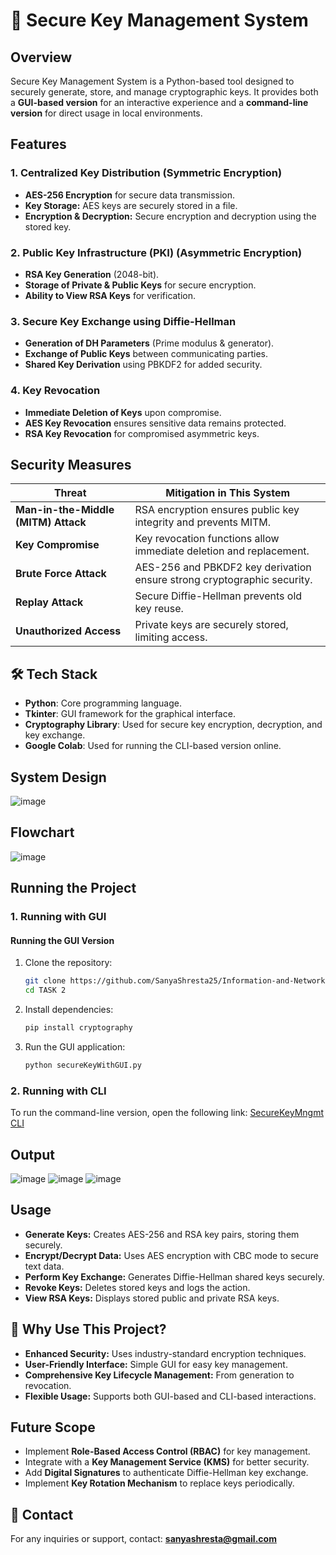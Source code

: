 # 🔐 Secure Key Management System

## Overview
Secure Key Management System is a Python-based tool designed to securely generate, store, and manage cryptographic keys. It provides both a **GUI-based version** for an interactive experience and a **command-line version** for direct usage in local environments.

## Features
### 1. Centralized Key Distribution (Symmetric Encryption)
- **AES-256 Encryption** for secure data transmission.
- **Key Storage:** AES keys are securely stored in a file.
- **Encryption & Decryption:** Secure encryption and decryption using the stored key.

### 2. Public Key Infrastructure (PKI) (Asymmetric Encryption)
- **RSA Key Generation** (2048-bit).
- **Storage of Private & Public Keys** for secure encryption.
- **Ability to View RSA Keys** for verification.

### 3. Secure Key Exchange using Diffie-Hellman
- **Generation of DH Parameters** (Prime modulus & generator).
- **Exchange of Public Keys** between communicating parties.
- **Shared Key Derivation** using PBKDF2 for added security.

### 4. Key Revocation
- **Immediate Deletion of Keys** upon compromise.
- **AES Key Revocation** ensures sensitive data remains protected.
- **RSA Key Revocation** for compromised asymmetric keys.

## Security Measures
| **Threat** | **Mitigation in This System** |
|------------|------------------------------|
| **Man-in-the-Middle (MITM) Attack** | RSA encryption ensures public key integrity and prevents MITM. |
| **Key Compromise** | Key revocation functions allow immediate deletion and replacement. |
| **Brute Force Attack** | AES-256 and PBKDF2 key derivation ensure strong cryptographic security. |
| **Replay Attack** | Secure Diffie-Hellman prevents old key reuse. |
| **Unauthorized Access** | Private keys are securely stored, limiting access. |

## 🛠 Tech Stack
- **Python**: Core programming language.
- **Tkinter**: GUI framework for the graphical interface.
- **Cryptography Library**: Used for secure key encryption, decryption, and key exchange.
- **Google Colab**: Used for running the CLI-based version online.
## System Design
![image](https://github.com/user-attachments/assets/3fcaac2c-630c-4f37-ae60-7d615ba23a0c)
## Flowchart
![image](https://github.com/user-attachments/assets/1dad53c3-7f9b-46c4-b1d6-6fcabdefeb44)


## Running the Project

### 1. Running with GUI
#### Running the GUI Version 
1. Clone the repository:
   ```sh
   git clone https://github.com/SanyaShresta25/Information-and-Network-Security
   cd TASK 2
   ```
2. Install dependencies:
   ```sh
   pip install cryptography
   ```
3. Run the GUI application:
   ```sh
   python secureKeyWithGUI.py
   ```

### 2. Running with CLI
To run the command-line version, open the following link:
[SecureKeyMngmt CLI](https://colab.research.google.com/github/SanyaShresta25/Information-and-Network-Security/blob/main/TASK%202/SecureKeyMngmt.ipynb)

## Output
![image](https://github.com/user-attachments/assets/4cf9edde-6fbe-4b8c-86af-dabec0150651)
![image](https://github.com/user-attachments/assets/253c40cc-36df-4609-9abc-387c663a34b6)
![image](https://github.com/user-attachments/assets/3d285013-5f43-48a8-860f-fa84cad0fed8)


## Usage
- **Generate Keys:** Creates AES-256 and RSA key pairs, storing them securely.
- **Encrypt/Decrypt Data:** Uses AES encryption with CBC mode to secure text data.
- **Perform Key Exchange:** Generates Diffie-Hellman shared keys securely.
- **Revoke Keys:** Deletes stored keys and logs the action.
- **View RSA Keys:** Displays stored public and private RSA keys.

## 🚀 Why Use This Project?
- **Enhanced Security:** Uses industry-standard encryption techniques.
- **User-Friendly Interface:** Simple GUI for easy key management.
- **Comprehensive Key Lifecycle Management:** From generation to revocation.
- **Flexible Usage:** Supports both GUI-based and CLI-based interactions.

## Future Scope
- Implement **Role-Based Access Control (RBAC)** for key management.
- Integrate with a **Key Management Service (KMS)** for better security.
- Add **Digital Signatures** to authenticate Diffie-Hellman key exchange.
- Implement **Key Rotation Mechanism** to replace keys periodically.

## 📧 Contact
For any inquiries or support, contact: **sanyashresta@gmail.com**

